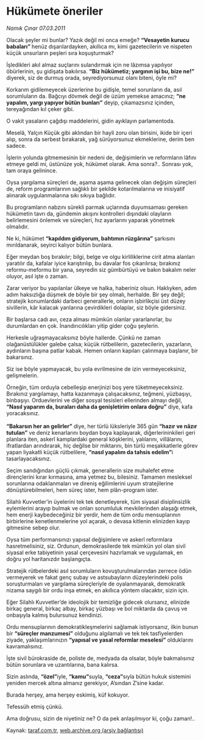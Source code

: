 # Hükümete öneriler

*Namık Çınar 07.03.2011*

<div class="yazi"><p>Olacak şeyler mi bunlar? Yazık değil mi onca emeğe? <b>“Vesayetin kurucu babaları” </b>henüz dışarılardayken, akıllıca mı, kimi gazetecilerin ve nispeten küçük unsurların peşleri sıra koşuşturmak?</p>
<p>İşledikleri akıl almaz suçlarını sulandırmak için ne lâzımsa yapılıyor öbürlerinin, şu gidişata bakılırsa. <b>“Biz hükümetiz; yargının işi bu, bize ne!”</b> diyerek, siz de durmuş orada, seyrediyorsunuz olanı biteni, öyle mi?</p>
<p>Korkarım gidilemeyecek üzerlerine bu gidişle, temel sorunların da, asıl sorumluların da. Bağcıyı dövmek değil de üzüm yemekse amacınız; <b>“ne yapalım, yargı yapıyor bütün bunları”</b> deyip, çıkamazsınız içinden, tereyağından kıl çeker gibi. </p>
<p>O vakit yasaların çağdışı maddelerini, gidin ayıklayın parlamentoda.</p>
<p>Meselâ, Yalçın Küçük gibi aklından bir hayli zoru olan birisini, ikide bir içeri alıp, sonra da serbest bırakarak, yağ sürüyorsunuz ekmeklerine, derim ben sadece.</p>
<p>İşlerin yolunda gitmemesinin bir nedeni de, değişimlerin ve reformların lâfını etmeye geldi mi, üstünüze yok, hükümet olarak. Ama sonra?.. Sonrası yok, tam oraya gelinince.</p>
<p>Oysa yargılama süreçleri de, aşama aşama gelinecek olan değişim süreçleri de, reform programlarının sağlıklı bir şekilde kotarılmalarına ve inisiyatif alınarak uygulanmalarına sıkı sıkıya bağlıdır.</p>
<p>Bu programların nabzını sürekli parmak uçlarında duyumsaması gereken hükümetin tavrı da, gündemin akışını kontrolleri dışındaki olayların belirlemesini önlemek ve süreçleri, hız ayarlarını yaparak yönetmek olmalıdır.</p>
<p>Ne ki, hükümet <b>“kapıldım gidiyorum, bahtımın rüzgârına”</b> şarkısını mırıldanarak, seyirci kalıyor bütün bunlara.</p>
<p>Eğer meydan boş bırakılır; bilgi, belge ve olgu kirliliklerine cirit atma alanları yaratılır da, kafalar iyice karıştırılıp, bu davalar fos çıkarılırsa; bırakınız reformu-meformu bir yana, seyredin siz gümbürtüyü ve bakın bakalım neler oluyor, asıl işte o zaman.</p>
<p>Zarar veriyor bu yapılanlar ülkeye ve halka, haberiniz olsun. Haklıyken, adım adım haksızlığa düşmek de böyle bir şey olmalı, herhalde. Bir şey değil; stratejik konumlardaki darbeci generallerle, onların işbirlikçisi üst düzey sivillerin, kâr kalacak yanlarına çevirdikleri dolaplar, siz böyle gidersiniz.</p>
<p>Bir başlarsa cadı avı, ceza alması mümkün olanlar yararlanırlar, bu durumlardan en çok. İnandırıcılıkları yitip gider çoğu şeylerin.</p>
<p>Herkesle uğraşmayacaksınız böyle hallerde. Çünkü ne zaman olağanüstülükler galebe çalsa; küçük rütbelilerin, gazetecilerin, yazarların, aydınların başına patlar kabak. Hemen onların kapıları çalınmaya başlanır, bir bakarsınız.</p>
<p>Siz ise böyle yapmayacak, bu yola evrilmesine de izin vermeyeceksiniz, gelişmelerin.</p>
<p>Örneğin, tüm orduyla cebelleşip enerjinizi boş yere tüketmeyeceksiniz. Bırakınız yargılamayı, hatta kazanmaya çalışacaksınız, teğmeni, yüzbaşıyı, binbaşıyı. Orduevlerini ve diğer sosyal tesisleri ellerinden almayı değil, <b>“Nasıl yaparım da, buraları daha da genişletirim onlara doğru”</b> diye, kafa yoracaksınız. <br/><br/><b>“Bakarsın her an gelirler”</b> diye, her türlü lüksleriyle 365 gün <b>“hazır ve nâzır tutulan”</b> ve deniz kenarlarını boydan boya kaplayarak, diğerlerininkileri geri planlara iten, askerî kamplardaki general köşklerini, yalılarını, villâlarını, ifratlardan arındırarak, hiç değilse bir miktarını, bin türlü meşakkatlerle görev yapan liyakatli küçük rütbelilere, <b>“nasıl yapalım da tahsis edelim”</b>i tasarlayacaksınız.</p>
<p>Seçim sandığından güçlü çıkmak, generallerin size muhalefet etme dirençlerini kırar kırmasına, ama yetmez bu, bilesiniz. Tamamen mesleksel sorunlarına odaklanmaları ve direniş eğilimlerini uyum stratejilerine dönüştürebilmeleri, hem süreç ister, hem plân-program ister.</p>
<p>Silahlı Kuvvetler’in üyelerini tek tek denetleyerek, tüm siyasal disiplinsizlik eylemlerini arayıp bulmak ve onları sorumluluk mevkilerinden alaşağı etmek, hem enerji kaybedeceğiniz bir yerdir, hem de tüm ordu mensuplarının birbirlerine kenetlenmelerine yol açarak, o devasa kitlenin elinizden kayıp gitmesine sebep olur.</p>
<p>Oysa tüm performansınızı yapısal değişimlere ve askerî reformlara hasretmelisiniz, siz. Ordunun, demokrasilerde tek mümkün yol olan sivil siyasal erke tabiyetinin yasal çerçevesini hazırlamak ve uygulamak, en doğru yol haritanızdır başlangıçta. </p>
<p>Stratejik rütbelerdeki asıl sorumluların kovuşturulmalarından zerrece ödün vermeyerek ve fakat genç subay ve astsubayların düzeylerindeki polis soruşturmaları ve yargılama süreçleriyle de oyalanmayarak, demokratik nizama saygılı bir ordu inşa etmek, en akıllıca yöntem olacaktır, sizin için.</p>
<p>Eğer Silahlı Kuvvetler’de ideolojik bir temizliğe gidecek olursanız, elinizde birkaç general, birkaç albay, birkaç yüzbaşı ve bol miktarda da çavuş ve onbaşıyla kalmış bulursunuz kendinizi.</p>
<p>Ordu mensuplarının demokratikleşmelerini sağlamak istiyorsanız, ilkin bunun bir <b>“süreçler manzumesi”</b> olduğunu algılamalı ve tek tek tasfiyelerden ziyade, yaklaşımlarınızın <b>“yapısal ve yasal reformlar meselesi”</b> olduklarını kavramalısınız.</p>
<p>İşte sivil bürokraside de, poliste de, medyada da olsalar, böyle bakmalısınız bütün sorunlara ve uzantılarına, bana kalırsa.</p>
<p>Sizin aslında, <b>“özel”</b>iyle, <b>“kamu”</b>suyla, <b>“ceza”</b>sıyla bütün hukuk sistemini yeniden mercek altına almanız gerekiyor, A’sından Z’sine kadar.</p>
<p>Burada herşey, ama herşey eskimiş, küf kokuyor.</p>
<p>Tefessüh etmiş çünkü.</p>
<p>Ama doğrusu, sizin de niyetiniz ne? O da pek anlaşılmıyor ki, çoğu zaman!..</p>
</div>

Kaynak: [taraf.com.tr](http://www.taraf.com.tr/namik-cinar/makale-hukumete-oneriler.htm), [web.archive.org (arşiv bağlantısı)](http://web.archive.org/web/20130624023659/http://www.taraf.com.tr/namik-cinar/makale-hukumete-oneriler.htm)
